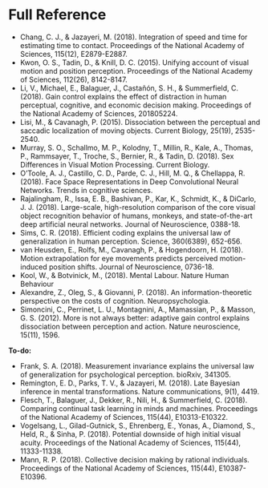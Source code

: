 # Full Reference

<ul>

<li id="Chang2018">Chang, C. J., & Jazayeri, M. (2018). Integration of speed and time for estimating time to contact. Proceedings of the National Academy of Sciences, 115(12), E2879-E2887.</li>

<li id="Kown2015"> Kwon, O. S., Tadin, D., & Knill, D. C. (2015). Unifying account of visual motion and position perception. Proceedings of the National Academy of Sciences, 112(26), 8142-8147.</li>


<li id="LiSummerfield2018"> Li, V., Michael, E., Balaguer, J., Castañón, S. H., & Summerfield, C. (2018). Gain control explains the effect of distraction in human perceptual, cognitive, and economic decision making. Proceedings of the National Academy of Sciences, 201805224.</li>

<li id="Lisi2015"> Lisi, M., & Cavanagh, P. (2015). Dissociation between the perceptual and saccadic localization of moving objects. Current Biology, 25(19), 2535-2540.</li>

<li id="Murray2018"> Murray, S. O., Schallmo, M. P., Kolodny, T., Millin, R., Kale, A., Thomas, P., Rammsayer, T., Troche, S., Bernier, R., & Tadin, D. (2018). Sex Differences in Visual Motion  Processing. Current Biology.</li>

<li id="Otoole2018"> O’Toole, A. J., Castillo, C. D., Parde, C. J., Hill, M. Q., & Chellappa, R. (2018). Face Space Representations in Deep Convolutional Neural Networks. Trends in cognitive sciences.</li>

<li id="Rajalingham2018"> Rajalingham, R., Issa, E. B., Bashivan, P., Kar, K., Schmidt, K., & DiCarlo, J. J. (2018). Large-scale, high-resolution comparison of the core visual object recognition behavior of humans, monkeys, and state-of-the-art deep artificial neural networks. Journal of Neuroscience, 0388-18.</li>

<li id="Sims2018"> Sims, C. R. (2018). Efficient coding explains the universal law of generalization in human perception. Science, 360(6389), 652-656.</li>

<li id="vanHeusden2018"> van Heusden, E., Rolfs, M., Cavanagh, P., & Hogendoorn, H. (2018). Motion extrapolation for eye movements predicts perceived motion-induced position shifts. Journal of Neuroscience, 0736-18. </li>

<li id="Wool2018"> Kool, W., & Botvinick, M., (2018). Mental Labour. Nature Human Behaviour</li>
<li id="AlexandreGiovanni2018">Alexandre, Z., Oleg, S., & Giovanni, P. (2018). An information-theoretic perspective on the costs of cognition. Neuropsychologia. </li>

<li id="SimonciniMasson2012">Simoncini, C., Perrinet, L. U., Montagnini, A., Mamassian, P., & Masson, G. S. (2012). More is not always better: adaptive gain control explains dissociation between perception and action. Nature neuroscience, 15(11), 1596. </li>


</ul>

**To-do:**

- Frank, S. A. (2018). Measurement invariance explains the universal law of generalization for psychological perception. bioRxiv, 341305.
- Remington, E. D., Parks, T. V., & Jazayeri, M. (2018). Late Bayesian inference in mental transformations. Nature communications, 9(1), 4419.
- Flesch, T., Balaguer, J., Dekker, R., Nili, H., & Summerfield, C. (2018). Comparing continual task learning in minds and machines. Proceedings of the National Academy of Sciences, 115(44), E10313-E10322.
- Vogelsang, L., Gilad-Gutnick, S., Ehrenberg, E., Yonas, A., Diamond, S., Held, R., & Sinha, P. (2018). Potential downside of high initial visual acuity. Proceedings of the National Academy of Sciences, 115(44), 11333-11338.
- Mann, R. P. (2018). Collective decision making by rational individuals. Proceedings of the National Academy of Sciences, 115(44), E10387-E10396.
